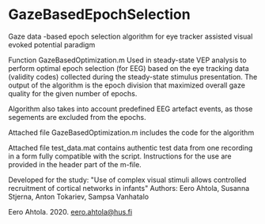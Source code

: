 # GazeBasedEpochSelection
Gaze data -based epoch selection algorithm for eye tracker assisted visual evoked potential paradigm

Function GazeBasedOptimization.m
Used in steady-state VEP analysis to perform optimal epoch selection (for EEG) based on the eye tracking data (validity codes) collected during the steady-state stimulus presentation. The output of the algorithm is the epoch division that maximized overall gaze quality for the given number of epochs.

Algorithm also takes into account predefined EEG artefact events, as those segements are excluded from the epochs.

Attached file GazeBasedOptimization.m includes the code for the algorithm

Attached file test_data.mat contains authentic test data from one recording in a form fully compatible with the script. Instructions for the use are provided in the header part of the m-file. 

Developed for the study:
"Use of complex visual stimuli allows controlled recruitment of cortical networks in infants"
Authors: Eero Ahtola, Susanna Stjerna, Anton Tokariev, Sampsa Vanhatalo

Eero Ahtola. 2020.
eero.ahtola@hus.fi

